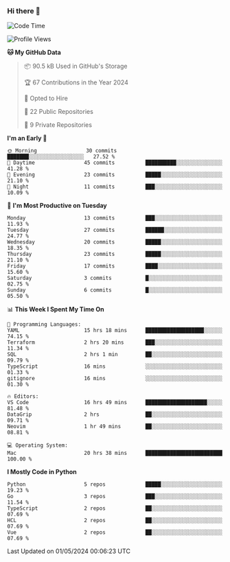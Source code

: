 ### Hi there 👋
<!--![visitors](https://visitor-badge.glitch.me/badge?page_id=d0zingcat)-->
<!--
**d0zingcat/d0zingcat** is a ✨ _special_ ✨ repository because its `README.md` (this file) appears on your GitHub profile.

Here are some ideas to get you started:

- 🔭 I’m currently working on ...
- 🌱 I’m currently learning ...
- 👯 I’m looking to collaborate on ...
- 🤔 I’m looking for help with ...
- 💬 Ask me about ...
- 📫 How to reach me: ...
- 😄 Pronouns: ...
- ⚡ Fun fact: ...
-->
<!--START_SECTION:waka-->
![Code Time](http://img.shields.io/badge/Code%20Time-3%2C503%20hrs%2011%20mins-blue)

![Profile Views](http://img.shields.io/badge/Profile%20Views-1-blue)

**🐱 My GitHub Data** 

> 📦 90.5 kB Used in GitHub's Storage 
 > 
> 🏆 67 Contributions in the Year 2024
 > 
> 💼 Opted to Hire
 > 
> 📜 22 Public Repositories 
 > 
> 🔑 9 Private Repositories 
 > 
**I'm an Early 🐤** 

```text
🌞 Morning                30 commits          ███████░░░░░░░░░░░░░░░░░░   27.52 % 
🌆 Daytime                45 commits          ██████████░░░░░░░░░░░░░░░   41.28 % 
🌃 Evening                23 commits          █████░░░░░░░░░░░░░░░░░░░░   21.10 % 
🌙 Night                  11 commits          ███░░░░░░░░░░░░░░░░░░░░░░   10.09 % 
```
📅 **I'm Most Productive on Tuesday** 

```text
Monday                   13 commits          ███░░░░░░░░░░░░░░░░░░░░░░   11.93 % 
Tuesday                  27 commits          ██████░░░░░░░░░░░░░░░░░░░   24.77 % 
Wednesday                20 commits          █████░░░░░░░░░░░░░░░░░░░░   18.35 % 
Thursday                 23 commits          █████░░░░░░░░░░░░░░░░░░░░   21.10 % 
Friday                   17 commits          ████░░░░░░░░░░░░░░░░░░░░░   15.60 % 
Saturday                 3 commits           █░░░░░░░░░░░░░░░░░░░░░░░░   02.75 % 
Sunday                   6 commits           █░░░░░░░░░░░░░░░░░░░░░░░░   05.50 % 
```


📊 **This Week I Spent My Time On** 

```text
💬 Programming Languages: 
YAML                     15 hrs 18 mins      ███████████████████░░░░░░   74.15 % 
Terraform                2 hrs 20 mins       ███░░░░░░░░░░░░░░░░░░░░░░   11.34 % 
SQL                      2 hrs 1 min         ██░░░░░░░░░░░░░░░░░░░░░░░   09.79 % 
TypeScript               16 mins             ░░░░░░░░░░░░░░░░░░░░░░░░░   01.33 % 
gitignore                16 mins             ░░░░░░░░░░░░░░░░░░░░░░░░░   01.30 % 

🔥 Editors: 
VS Code                  16 hrs 49 mins      ████████████████████░░░░░   81.48 % 
DataGrip                 2 hrs               ██░░░░░░░░░░░░░░░░░░░░░░░   09.71 % 
Neovim                   1 hr 49 mins        ██░░░░░░░░░░░░░░░░░░░░░░░   08.81 % 

💻 Operating System: 
Mac                      20 hrs 38 mins      █████████████████████████   100.00 % 
```

**I Mostly Code in Python** 

```text
Python                   5 repos             █████░░░░░░░░░░░░░░░░░░░░   19.23 % 
Go                       3 repos             ███░░░░░░░░░░░░░░░░░░░░░░   11.54 % 
TypeScript               2 repos             ██░░░░░░░░░░░░░░░░░░░░░░░   07.69 % 
HCL                      2 repos             ██░░░░░░░░░░░░░░░░░░░░░░░   07.69 % 
Vue                      2 repos             ██░░░░░░░░░░░░░░░░░░░░░░░   07.69 % 
```




 Last Updated on 01/05/2024 00:06:23 UTC
<!--END_SECTION:waka-->

